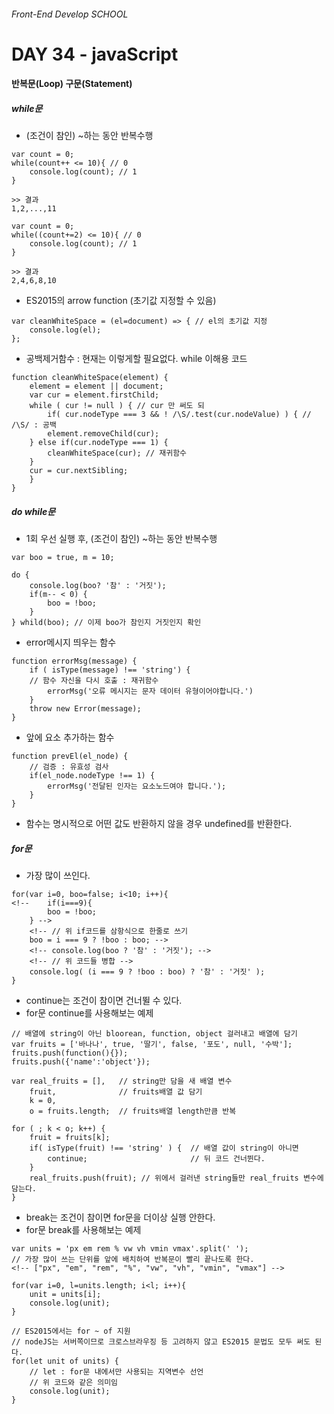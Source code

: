 ###### Front-End Develop SCHOOL

# DAY 34 - javaScript

#### 반복문(Loop) 구문(Statement)

##### while문

- (조건이 참인) ~하는 동안 반복수행

```
var count = 0;
while(count++ <= 10){ // 0
    console.log(count); // 1
}

>> 결과
1,2,...,11
```

```
var count = 0;
while((count+=2) <= 10){ // 0
    console.log(count); // 1
}

>> 결과
2,4,6,8,10
```

- ES2015의 arrow function (초기값 지정할 수 있음)

```
var cleanWhiteSpace = (el=document) => { // el의 초기값 지정
    console.log(el);
};
```

- 공백제거함수 : 현재는 이렇게할 필요없다. while 이해용 코드 

```
function cleanWhiteSpace(element) {
	element = element || document;
	var cur = element.firstChild;
	while ( cur != null ) { // cur 만 써도 되
		if( cur.nodeType === 3 && ! /\S/.test(cur.nodeValue) ) { // /\S/ : 공백
		element.removeChild(cur);
	} else if(cur.nodeType === 1) {
		cleanWhiteSpace(cur); // 재귀함수
	}
	cur = cur.nextSibling;
	}
}
```

##### do while문

- 1회 우선 실행 후, (조건이 참인) ~하는 동안 반복수행

```
var boo = true, m = 10;

do {
	console.log(boo? '참' : '거짓');
	if(m-- < 0) {
		boo = !boo;
	}
} whild(boo); // 이제 boo가 참인지 거짓인지 확인
```

- error메시지 띄우는 함수

```
function errorMsg(message) {
	if ( isType(message) !== 'string') {
	// 함수 자신을 다시 호출 : 재귀함수
		errorMsg('오류 메시지는 문자 데이터 유형이어야합니다.')
	}
	throw new Error(message);
}
```

- 앞에 요소 추가하는 함수

```
function prevEl(el_node) {
	// 검증 : 유효성 검사
	if(el_node.nodeType !== 1) {
		errorMsg('전달된 인자는 요소노드여야 합니다.');
	}
}
```

- 함수는 명시적으로 어떤 값도 반환하지 않을 경우 undefined를 반환한다. 

##### for문

- 가장 많이 쓰인다.  

```
for(var i=0, boo=false; i<10; i++){
<!-- 	if(i===9){
		boo = !boo;
	} -->
	<!-- // 위 if코드를 삼항식으로 한줄로 쓰기 
	boo = i === 9 ? !boo : boo; -->
	<!-- console.log(boo ? '참' : '거짓'); -->
	<!-- // 위 코드들 병합 -->
	console.log( (i === 9 ? !boo : boo) ? '참' : '거짓' );
}
```

- continue는 조건이 참이면 건너뛸 수 있다.
- for문 continue를 사용해보는 예제 

```
// 배열에 string이 아닌 bloorean, function, object 걸러내고 배열에 담기
var fruits = ['바나나', true, '딸기', false, '포도', null, '수박'];
fruits.push(function(){});
fruits.push({'name':'object'});

var real_fruits = [], 	// string만 담을 새 배열 변수
	fruit, 				// fruits배열 값 담기 
	k = 0, 				
	o = fruits.length;	// fruits배열 length만큼 반복

for ( ; k < o; k++) {
	fruit = fruits[k];
	if( isType(fruit) !== 'string' ) {	// 배열 값이 string이 아니면
		continue;						// 뒤 코드 건너뛴다. 
	}
	real_fruits.push(fruit); // 위에서 걸러낸 string들만 real_fruits 변수에 담는다. 
}
```

- break는 조건이 참이면 for문을 더이상 실행 안한다.
- for문 break를 사용해보는 예제

```
var units = 'px em rem % vw vh vmin vmax'.split(' ');
// 가장 많이 쓰는 단위를 앞에 배치하여 반복문이 빨리 끝나도록 한다.
<!-- ["px", "em", "rem", "%", "vw", "vh", "vmin", "vmax"] -->

for(var i=0, l=units.length; i<l; i++){
    unit = units[i];
    console.log(unit);
}

// ES2015에서는 for ~ of 지원 
// nodeJS는 서버쪽이므로 크로스브라우징 등 고려하지 않고 ES2015 문법도 모두 써도 된다. 
for(let unit of units) { 
	// let : for문 내에서만 사용되는 지역변수 선언
	// 위 코드와 같은 의미임 
	console.log(unit);
}

```